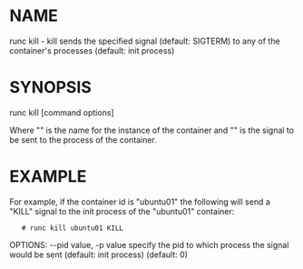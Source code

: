 # NAME
   runc kill - kill sends the specified signal (default: SIGTERM) to any of the container's processes (default: init process)

# SYNOPSIS
   runc kill [command options] <container-id> <signal>

Where "<container-id>" is the name for the instance of the container and
"<signal>" is the signal to be sent to the process of the container.

# EXAMPLE

For example, if the container id is "ubuntu01" the following will send a "KILL"
signal to the init process of the "ubuntu01" container:

       # runc kill ubuntu01 KILL

OPTIONS:
   --pid value, -p value  specify the pid to which process the signal would be sent (default: init process) (default: 0)
